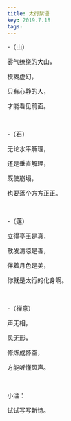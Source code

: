 ```yaml
---
title: 太行絮语
key: 2019.7.18
tags: 
---
```


-（山）

雾气缭绕的大山，

模糊虚幻，

只有心静的人，

才能看见前面。

</br>

-（石）

无论水平解理，

还是垂直解理，

既使崩塌，

也要落个方方正正。

</br>

-（莲）

立得亭玉是真，

散发清凉是善，

伴着月色是美，

你就是太行的化身啊。

</br>

-（禅意）

声无相，

风无形，

修炼成怀空，

方能听懂风声。

</br>

小注：

试试写写新诗。

</br>

